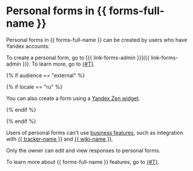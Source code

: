 # Personal forms in {{ forms-full-name }}

Personal forms in {{ forms-full-name }} can be created by users who have Yandex accounts:

To create a personal form, go to [{{ link-forms-admin }}]({{ link-forms-admin }}). To learn more, go to [{#T}](quick-guide.md).

{% if audience == "external" %}

{% if locale == "ru" %}

You can also create a form using a [Yandex Zen widget](forms-lite.md).

{% endif %}

{% endif %}

Users of personal forms can't use [business features](forms-for-org.md#business-features), such as integration with [{{ tracker-name }}](create-task.md) and [{{ wiki-name }}](send-wiki.md).

Only the owner can edit and view responses to personal forms.

To learn more about {{ forms-full-name }} features, go to [{#T}](overview.md).

